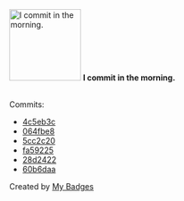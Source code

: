 <img src="https://my-badges.github.io/my-badges/morning-commits.png" alt="I commit in the morning." title="I commit in the morning." width="128">
<strong>I commit in the morning.</strong>
<br><br>

Commits:

- <a href="https://github.com/VatsalSy/EVP-pendant-drop/commit/4c5eb3c63bc74ae0e6653a4acbe08f3c27d05550">4c5eb3c</a>
- <a href="https://github.com/VatsalSy/EVP-pendant-drop/commit/064fbe8b4c45f5e0f2d6f0a29d39313b96e96042">064fbe8</a>
- <a href="https://github.com/VatsalSy/EVP-pendant-drop/commit/5cc2c20490b5c46df502cd62f8bc7a7b432fe55e">5cc2c20</a>
- <a href="https://github.com/VatsalSy/EVP-pendant-drop/commit/fa59225e163b2ced2fee6e12a5dd80770cef2773">fa59225</a>
- <a href="https://github.com/VatsalSy/RemindersSync/commit/28d2422c4a4b604784cd482effd6cad4be1f84ce">28d2422</a>
- <a href="https://github.com/VatsalSy/RemindersSync/commit/60b6daa3d570afb382335bb4a4b7134b92892383">60b6daa</a>


Created by <a href="https://github.com/my-badges/my-badges">My Badges</a>